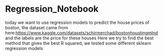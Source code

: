 # Regression_Notebook
today we want to use regression models to predict the house prices of boston, the dataset came from here:https://www.kaggle.com/datasets/schirmerchad/bostonhoustingmlnd and the labels are the price for these houses
Here we try to find the best method that gives the best R squared, we tested some different sklearn regression models
